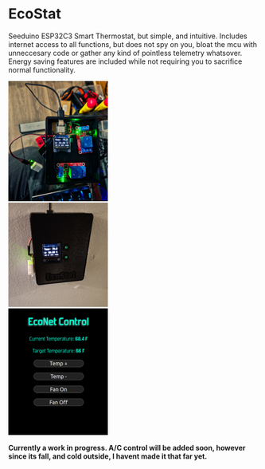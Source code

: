 # EcoStat
Seeduino ESP32C3 Smart Thermostat, but simple, and intuitive. Includes internet access to all functions, but does not spy on you, bloat the mcu with unneccesary code or gather any kind of pointless telemetry whatsover.
Energy saving features are included while not requiring you to sacrifice normal functionality.
<row style="display: flex;flex-wrap: wrap;padding: 0 4px;">
<div class="row">
  <div class="column">
<img src="https://github.com/Echo7394/EcoStat/blob/main/img/20231013_210953.jpg" width="200" />
  </div>
  <div class="column">
<img src="https://github.com/Echo7394/EcoStat/blob/main/img/20231014_162400.jpg" width="200" />
  </div>
  <div class="column">
<img src="https://github.com/Echo7394/EcoStat/blob/main/img/Screenshot%20from%202023-10-15%2016-58-46.png" width="200" />
  </div>

**Currently a work in progress. A/C control will be added soon, however since its fall, and cold outside, I havent made it that far yet.**
